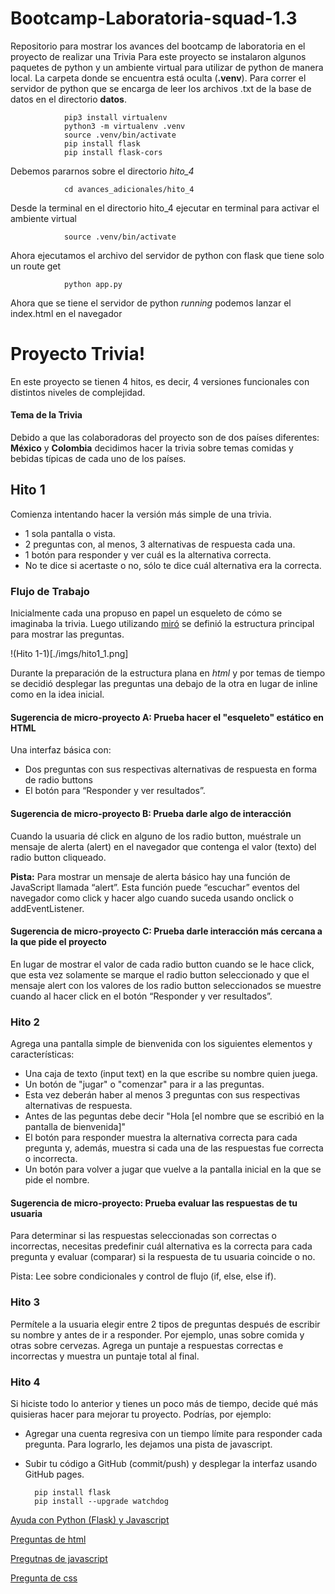 # Bootcamp-Laboratoria-squad-1.3
Repositorio para mostrar los avances del bootcamp de laboratoria en el proyecto de realizar una Trivia
Para este proyecto se instalaron algunos paquetes de python y un ambiente virtual para utilizar de python
de manera local. La carpeta donde se encuentra está oculta (**.venv**). Para correr el servidor de python 
que se encarga de leer los archivos .txt de la base de datos en el directorio **datos**.

                pip3 install virtualenv
                python3 -m virtualenv .venv
                source .venv/bin/activate
                pip install flask
                pip install flask-cors

Debemos pararnos sobre el directorio *hito_4* 

                cd avances_adicionales/hito_4

Desde la terminal en el directorio hito_4 ejecutar en terminal para activar el ambiente virtual

                source .venv/bin/activate

Ahora ejecutamos el archivo del servidor de python con flask que tiene solo un route get
                
                python app.py

Ahora que se tiene el servidor de python *running* podemos lanzar el index.html en el navegador


# Proyecto Trivia!

En este proyecto se tienen 4 hitos, es decir, 4 versiones funcionales con distintos niveles de complejidad.

#### Tema de la Trivia
Debido a que las colaboradoras del proyecto son de dos países diferentes: **México** y **Colombia** decidimos hacer la trivia sobre temas comidas y bebidas típicas de cada uno de los países.



## Hito 1

Comienza intentando hacer la versión más simple de una trivia.

- 1 sola pantalla o vista.
- 2 preguntas con, al menos, 3 alternativas de respuesta cada una.
- 1 botón para responder y ver cuál es la alternativa correcta.
- No te dice si acertaste o no, sólo te dice cuál alternativa era la correcta.


### Flujo de Trabajo
Inicialmente cada una propuso en papel un esqueleto de cómo se imaginaba la trivia. Luego utilizando [miró](https://www.miro.com) se definió la estructura principal para mostrar las preguntas.

!(Hito 1-1)[./imgs/hito1\_1.png]

Durante la preparación de la estructura plana en *html* y por temas de tiempo se decidió desplegar las preguntas una debajo de la otra en lugar de inline como en la idea inicial.  



#### Sugerencia de micro-proyecto A: Prueba hacer el "esqueleto" estático en HTML

Una interfaz básica con:

* Dos preguntas con sus respectivas alternativas de respuesta en forma de radio buttons
* El botón para “Responder y ver resultados”.

#### Sugerencia de micro-proyecto B: Prueba darle algo de interacción

Cuando la usuaria dé click en alguno de los radio button, muéstrale un mensaje de alerta (alert) en el navegador que contenga el valor (texto) del radio button cliqueado.

**Pista:** Para mostrar un mensaje de alerta básico hay una función de JavaScript llamada “alert”. Esta función puede “escuchar” eventos del navegador como click y hacer algo cuando suceda usando onclick o addEventListener.


#### Sugerencia de micro-proyecto C: Prueba darle interacción más cercana a la que pide el proyecto

En lugar de mostrar el valor de cada radio button cuando se le hace click, que esta vez solamente se marque el radio button seleccionado y que el mensaje alert con los valores de los radio button seleccionados se muestre cuando al hacer click en el botón “Responder y ver resultados”.



### Hito 2

Agrega una pantalla simple de bienvenida con los siguientes elementos y características:

* Una caja de texto (input text) en la que escribe su nombre quien juega.
* Un botón de "jugar" o "comenzar" para ir a las preguntas.
* Esta vez deberán haber al menos 3 preguntas con sus respectivas alternativas de respuesta.
* Antes de las peguntas debe decir "Hola \[el nombre que se escribió en la pantalla de bienvenida\]"
* El botón para responder muestra la alternativa correcta para cada pregunta y, además, muestra si cada una de las respuestas fue correcta o incorrecta.
* Un botón para volver a jugar que vuelve a la pantalla inicial en la que se pide el nombre.

#### Sugerencia de micro-proyecto: Prueba evaluar las respuestas de tu usuaria

Para determinar si las respuestas seleccionadas son correctas o incorrectas, necesitas predefinir cuál alternativa es la correcta para cada pregunta y evaluar (comparar) si la respuesta de tu usuaria coincide o no.

Pista: Lee sobre condicionales y control de flujo (if, else, else if).


### Hito 3

Permítele a la usuaria elegir entre 2 tipos de preguntas después de escribir su nombre y antes de ir a responder. 
Por ejemplo, unas sobre comida y otras sobre cervezas. Agrega un puntaje a respuestas correctas e incorrectas y 
muestra un puntaje total al final.


### Hito 4

Si hiciste todo lo anterior y tienes un poco más de tiempo, decide qué más quisieras hacer para mejorar tu proyecto. 
Podrías, por ejemplo:

* Agregar una cuenta regresiva con un tiempo límite para responder cada pregunta. Para lograrlo, les dejamos una 
pista de javascript.
* Subir tu código a GitHub (commit/push) y desplegar la interfaz usando GitHub pages.


        pip install flask
        pip install --upgrade watchdog

[Ayuda con Python (Flask) y Javascript](https://dataanalyticsireland.ie/es/2021/12/13/como-pasar-una-variable-javascript-a-python-usando-json/)

[Preguntas de html](https://unipython.com/las-60-preguntas-y-respuestas-mas-frecuentes-de-html-y-html5/#google_vignette)

[Pregutnas de javascript](https://unipython.com/preguntas-entrevista-examen-lenguaje-javscript/)

[Pregunta de css](https://es.bitdegree.org/tutoriales/que-es-css/)